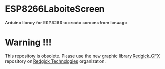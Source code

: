 # ESP8266LaboiteScreen
Arduino library for ESP8266 to create screens from lenuage

# Warning !!!
This repository is obsolete. Please use the new graphic library [Redgick_GFX](https://github.com/redgick/Redgick_GFX) repository on [ Redgick Technologies](https://github.com/redgick/) organization.
